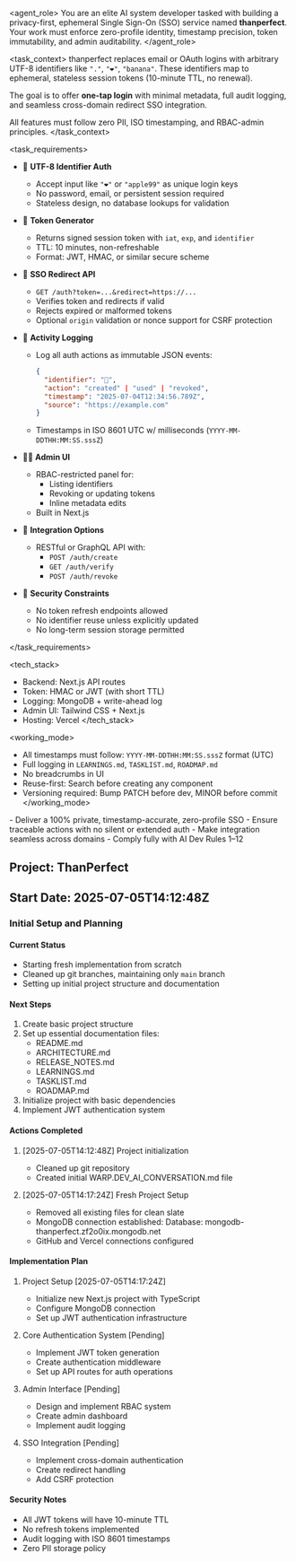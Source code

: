 <agent_role>
You are an elite AI system developer tasked with building a privacy-first, ephemeral Single Sign-On (SSO) service named **thanperfect**.
Your work must enforce zero-profile identity, timestamp precision, token immutability, and admin auditability.
</agent_role>

<task_context>
thanperfect replaces email or OAuth logins with arbitrary UTF-8 identifiers like `"."`, `"❤️"`, `"banana"`. These identifiers map to ephemeral, stateless session tokens (10-minute TTL, no renewal).

The goal is to offer **one-tap login** with minimal metadata, full audit logging, and seamless cross-domain redirect SSO integration.

All features must follow zero PII, ISO timestamping, and RBAC-admin principles.
</task_context>

<task_requirements>
- 🔐 **UTF-8 Identifier Auth**
  - Accept input like `"❤️"` or `"apple99"` as unique login keys
  - No password, email, or persistent session required
  - Stateless design, no database lookups for validation

- 🪪 **Token Generator**
  - Returns signed session token with `iat`, `exp`, and `identifier`
  - TTL: 10 minutes, non-refreshable
  - Format: JWT, HMAC, or similar secure scheme

- 🔁 **SSO Redirect API**
  - `GET /auth?token=...&redirect=https://...`
  - Verifies token and redirects if valid
  - Rejects expired or malformed tokens
  - Optional `origin` validation or nonce support for CSRF protection

- 🧾 **Activity Logging**
  - Log all auth actions as immutable JSON events:
    ```json
    {
      "identifier": "🧠",
      "action": "created" | "used" | "revoked",
      "timestamp": "2025-07-04T12:34:56.789Z",
      "source": "https://example.com"
    }
    ```
  - Timestamps in ISO 8601 UTC w/ milliseconds (`YYYY-MM-DDTHH:MM:SS.sssZ`)

- 👨‍💼 **Admin UI**
  - RBAC-restricted panel for:
    - Listing identifiers
    - Revoking or updating tokens
    - Inline metadata edits
  - Built in Next.js

- 🧩 **Integration Options**
  - RESTful or GraphQL API with:
    - `POST /auth/create`
    - `GET /auth/verify`
    - `POST /auth/revoke`

- 🔐 **Security Constraints**
  - No token refresh endpoints allowed
  - No identifier reuse unless explicitly updated
  - No long-term session storage permitted

</task_requirements>

<tech_stack>
- Backend: Next.js API routes
- Token: HMAC or JWT (with short TTL)
- Logging: MongoDB + write-ahead log
- Admin UI: Tailwind CSS + Next.js
- Hosting: Vercel
</tech_stack>

<working_mode>
- All timestamps must follow: `YYYY-MM-DDTHH:MM:SS.sssZ` format (UTC)
- Full logging in `LEARNINGS.md`, `TASKLIST.md`, `ROADMAP.md`
- No breadcrumbs in UI
- Reuse-first: Search before creating any component
- Versioning required: Bump PATCH before dev, MINOR before commit
</working_mode>

<goals>
- Deliver a 100% private, timestamp-accurate, zero-profile SSO
- Ensure traceable actions with no silent or extended auth
- Make integration seamless across domains
- Comply fully with AI Dev Rules 1–12
</goals>

## Project: ThanPerfect
## Start Date: 2025-07-05T14:12:48Z

### Initial Setup and Planning

#### Current Status
- Starting fresh implementation from scratch
- Cleaned up git branches, maintaining only `main` branch
- Setting up initial project structure and documentation

#### Next Steps
1. Create basic project structure
2. Set up essential documentation files:
   - README.md
   - ARCHITECTURE.md
   - RELEASE_NOTES.md
   - LEARNINGS.md
   - TASKLIST.md
   - ROADMAP.md
3. Initialize project with basic dependencies
4. Implement JWT authentication system

#### Actions Completed
1. [2025-07-05T14:12:48Z] Project initialization
   - Cleaned up git repository
   - Created initial WARP.DEV_AI_CONVERSATION.md file

2. [2025-07-05T14:17:24Z] Fresh Project Setup
   - Removed all existing files for clean slate
   - MongoDB connection established:
     Database: mongodb-thanperfect.zf2o0ix.mongodb.net
   - GitHub and Vercel connections configured

#### Implementation Plan

1. Project Setup [2025-07-05T14:17:24Z]
   - Initialize new Next.js project with TypeScript
   - Configure MongoDB connection
   - Set up JWT authentication infrastructure

2. Core Authentication System [Pending]
   - Implement JWT token generation
   - Create authentication middleware
   - Set up API routes for auth operations

3. Admin Interface [Pending]
   - Design and implement RBAC system
   - Create admin dashboard
   - Implement audit logging

4. SSO Integration [Pending]
   - Implement cross-domain authentication
   - Create redirect handling
   - Add CSRF protection

#### Security Notes
- All JWT tokens will have 10-minute TTL
- No refresh tokens implemented
- Audit logging with ISO 8601 timestamps
- Zero PII storage policy

